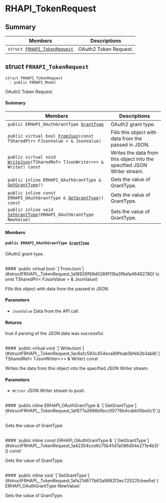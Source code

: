 # RHAPI_TokenRequest <a id="group__RHAPI__TokenRequest"></a>

## Summary

 Members                        | Descriptions                                
--------------------------------|---------------------------------------------
`struct `[`FRHAPI_TokenRequest`](#structFRHAPI__TokenRequest) | OAuth2 Token Request.

## struct `FRHAPI_TokenRequest` <a id="structFRHAPI__TokenRequest"></a>

```
struct FRHAPI_TokenRequest
  : public FRHAPI_Model
```

OAuth2 Token Request.

#### Summary

 Members                        | Descriptions                                
--------------------------------|---------------------------------------------
`public ERHAPI_OAuthGrantType `[`GrantType`](#structFRHAPI__TokenRequest_1a45139537ed91d6ab4f23f2e92475fcde) | OAuth2 grant type.
`public virtual bool `[`FromJson`](#structFRHAPI__TokenRequest_1a16926f69d0289f119a3f8afa46462780)`(const TSharedPtr< FJsonValue > & JsonValue)` | Fills this object with data from the passed in JSON.
`public virtual void `[`WriteJson`](#structFRHAPI__TokenRequest_1ac6a1c593c454eca89fbab0bfeb2b3ab8)`(TSharedRef< TJsonWriter<>> & Writer) const` | Writes the data from this object into the specified JSON Writer stream.
`public inline ERHAPI_OAuthGrantType & `[`GetGrantType`](#structFRHAPI__TokenRequest_1af877a2666bfbcc00776b4cabb10be0c1)`()` | Gets the value of GrantType.
`public inline const ERHAPI_OAuthGrantType & `[`GetGrantType`](#structFRHAPI__TokenRequest_1a42354cce6c75b41d7a086d04e271e4b3)`() const` | Gets the value of GrantType.
`public inline void `[`SetGrantType`](#structFRHAPI__TokenRequest_1afa21d677b63a9882f3ec72522fcbee5e)`(ERHAPI_OAuthGrantType NewValue)` | Sets the value of GrantType.

#### Members

#### `public ERHAPI_OAuthGrantType `[`GrantType`](#structFRHAPI__TokenRequest_1a45139537ed91d6ab4f23f2e92475fcde) <a id="structFRHAPI__TokenRequest_1a45139537ed91d6ab4f23f2e92475fcde"></a>

OAuth2 grant type.

<br>
#### `public virtual bool `[`FromJson`](#structFRHAPI__TokenRequest_1a16926f69d0289f119a3f8afa46462780)`(const TSharedPtr< FJsonValue > & JsonValue)` <a id="structFRHAPI__TokenRequest_1a16926f69d0289f119a3f8afa46462780"></a>

Fills this object with data from the passed in JSON.

#### Parameters
* `JsonValue` Data from the API call.

#### Returns
true if parsing of the JSON data was successful.

<br>
#### `public virtual void `[`WriteJson`](#structFRHAPI__TokenRequest_1ac6a1c593c454eca89fbab0bfeb2b3ab8)`(TSharedRef< TJsonWriter<>> & Writer) const` <a id="structFRHAPI__TokenRequest_1ac6a1c593c454eca89fbab0bfeb2b3ab8"></a>

Writes the data from this object into the specified JSON Writer stream.

#### Parameters
* `Writer` JSON Writer stream to push .

<br>
#### `public inline ERHAPI_OAuthGrantType & `[`GetGrantType`](#structFRHAPI__TokenRequest_1af877a2666bfbcc00776b4cabb10be0c1)`()` <a id="structFRHAPI__TokenRequest_1af877a2666bfbcc00776b4cabb10be0c1"></a>

Gets the value of GrantType.

<br>
#### `public inline const ERHAPI_OAuthGrantType & `[`GetGrantType`](#structFRHAPI__TokenRequest_1a42354cce6c75b41d7a086d04e271e4b3)`() const` <a id="structFRHAPI__TokenRequest_1a42354cce6c75b41d7a086d04e271e4b3"></a>

Gets the value of GrantType.

<br>
#### `public inline void `[`SetGrantType`](#structFRHAPI__TokenRequest_1afa21d677b63a9882f3ec72522fcbee5e)`(ERHAPI_OAuthGrantType NewValue)` <a id="structFRHAPI__TokenRequest_1afa21d677b63a9882f3ec72522fcbee5e"></a>

Sets the value of GrantType.

<br>
